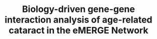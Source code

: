 ---
authors: Hall MA, Verma SS, Wallace J, Lucas A, et al.
year: 2015
title: "Biology-driven gene-gene interaction analysis of age-related cataract in the eMERGE Network"
journal: Genetic Epidemiology
volume: 39
pages: 376-384
url: https://www.ncbi.nlm.nih.gov/pmc/articles/PMC4550090/
---